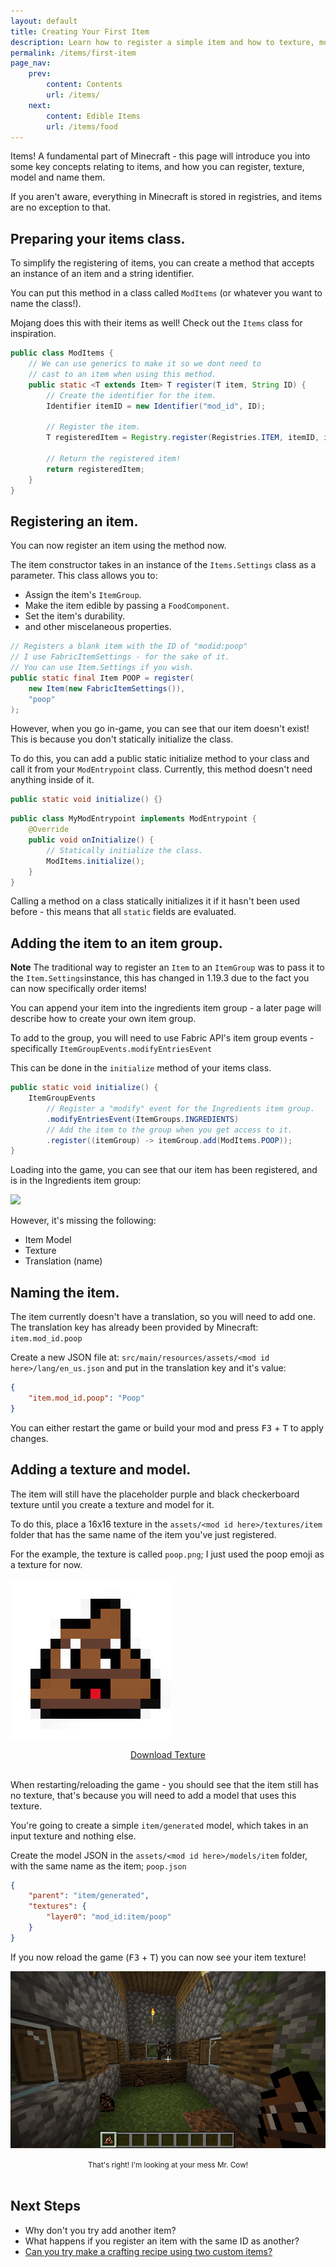 ```yaml
---
layout: default
title: Creating Your First Item
description: Learn how to register a simple item and how to texture, model and name it.
permalink: /items/first-item
page_nav:
    prev:
        content: Contents
        url: /items/
    next:
        content: Edible Items
        url: /items/food
---
```


Items! A fundamental part of Minecraft - this page will introduce you into some key concepts relating to items, and how you can register, texture, model and name them.

If you aren't aware, everything in Minecraft is stored in registries, and items are no exception to that.

## Preparing your items class.

To simplify the registering of items, you can create a method that accepts an instance of an item and a string identifier.

You can put this method in a class called `ModItems` (or whatever you want to name the class!). 

Mojang does this with their items as well! Check out the `Items` class for inspiration.

```java
public class ModItems {
    // We can use generics to make it so we dont need to 
    // cast to an item when using this method.
    public static <T extends Item> T register(T item, String ID) {
        // Create the identifier for the item.
        Identifier itemID = new Identifier("mod_id", ID);
        
        // Register the item.
        T registeredItem = Registry.register(Registries.ITEM, itemID, item);

        // Return the registered item!
        return registeredItem;
    }
}
```

## Registering an item.

You can now register an item using the method now.

The item constructor takes in an instance of the `Items.Settings` class as a parameter. This class allows you to:

- Assign the item's `ItemGroup`.
- Make the item edible by passing a `FoodComponent`.
- Set the item's durability.
- and other miscelaneous properties.

```java
// Registers a blank item with the ID of "modid:poop"
// I use FabricItemSettings - for the sake of it.
// You can use Item.Settings if you wish.
public static final Item POOP = register(
    new Item(new FabricItemSettings()), 
    "poop"
);
```

However, when you go in-game, you can see that our item doesn't exist! This is because you don't statically initialize the class.

To do this, you can add a public static initialize method to your class and call it from your `ModEntrypoint` class. Currently, this method doesn't need anything inside of it.

```java
public static void initialize() {}
```

```java
public class MyModEntrypoint implements ModEntrypoint {
    @Override
    public void onInitialize() {
        // Statically initialize the class.
        ModItems.initialize();
    }
}
```

Calling a method on a class statically initializes it if it hasn't been used before - this means that all `static` fields are evaluated.

## Adding the item to an item group.

<div class="callout callout--info">
    <p><strong>Note</strong> The traditional way to register an <code>Item</code> to an <code>ItemGroup</code> was to pass it to the <code>Item.Settings</code>instance, this has changed in 1.19.3 due to the fact you can now specifically order items!</p>
</div>

You can append your item into the ingredients item group - a later page will describe how to create your own item group.

To add to the group, you will need to use Fabric API's item group events - specifically `ItemGroupEvents.modifyEntriesEvent`

This can be done in the `initialize` method of your items class.

```java
public static void initialize() {
    ItemGroupEvents
        // Register a "modify" event for the Ingredients item group.
        .modifyEntriesEvent(ItemGroups.INGREDIENTS)
        // Add the item to the group when you get access to it.
        .register((itemGroup) -> itemGroup.add(ModItems.POOP));
}
```

Loading into the game, you can see that our item has been registered, and is in the Ingredients item group:

![](/docs/items/index_0.png)

However, it's missing the following:

- Item Model
- Texture
- Translation (name)

## Naming the item.

The item currently doesn't have a translation, so you will need to add one. The translation key has already been provided by Minecraft: `item.mod_id.poop`

Create a new JSON file at: `src/main/resources/assets/<mod id here>/lang/en_us.json` and put in the translation key and it's value:

```json
{
    "item.mod_id.poop": "Poop"
}
```

You can either restart the game or build your mod and press <kbd>F3</kbd> + <kbd>T</kbd> to apply changes.

## Adding a texture and model.

The item will still have the placeholder purple and black checkerboard texture until you create a texture and model for it.

To do this, place a 16x16 texture in the `assets/<mod id here>/textures/item` folder that has the same name of the item you've just registered.

For the example, the texture is called `poop.png`; I just used the poop emoji as a texture for now.

![](/docs/items/creating-first-item/index_1.png)

<div align="center">
    <a target="_blank" href="/docs/items/creating-first-item/index_1_small.png">Download Texture</a>
</div>
<br>

When restarting/reloading the game - you should see that the item still has no texture, that's because you will need to add a model that uses this texture.

You're going to create a simple `item/generated` model, which takes in an input texture and nothing else.

Create the model JSON in the `assets/<mod id here>/models/item` folder, with the same name as the item; `poop.json`

```json
{
    "parent": "item/generated",
    "textures": {
        "layer0": "mod_id:item/poop"
    }
}
```

If you now reload the game (<kbd>F3</kbd> + <kbd>T</kbd>) you can now see your item texture!

![](/docs/items/creating-first-item/index_2.png)

<div align="center">
    <small>That's right! I'm looking at your mess Mr. Cow!</small>
</div>
<br>

## Next Steps

- Why don't you try add another item?
- What happens if you register an item with the same ID as another?
- [Can you try make a crafting recipe using two custom items?](https://crafting.thedestruc7i0n.ca/)